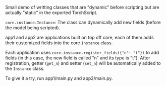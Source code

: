Small demo of writting classes that are "dynamic" before scripting but are actually "static" in the exported TorchScript.

`core.instance.Instance`: The class can dynamically add new fields (before the model being scripted).

app1 and app2 are applications built on top off core, each of them adds their customized fields into the core `Instance` class.

Each application uses `core.instance.register_fields({"n": "t"})` to add fields (in this case, the new field is called "n" and its type is "t"). After registration, getter (`get_n`) and setter (`set_n`)  will be automatically added to the `Instance` class.

To give it a try, run app1/main.py and app2/main.py.